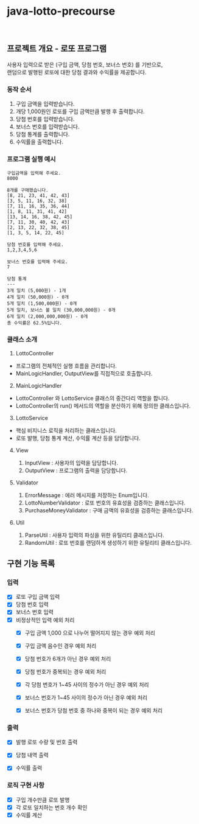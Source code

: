 # java-lotto-precourse

<br>

## 프로젝트 개요 - 로또 프로그램
사용자 입력으로 받은 (구입 금액, 당첨 번호, 보너스 번호) 를 기반으로, <br>
랜덤으로 발행된 로또에 대한 당첨 결과와 수익률을 제공합니다.


### 동작 순서
1. 구입 금액을 입력받습니다.
2. 개당 1,000원인 로또를 구입 금액만큼 발행 후 출력합니다.
3. 당첨 번호를 입력받습니다.
4. 보너스 번호를 입력받습니다.
5. 당첨 통계를 출력합니다.
6. 수익률을 출력합니다.

### 프로그램 실행 예시

```plaintext
구입금액을 입력해 주세요.
8000

8개를 구매했습니다.
[8, 21, 23, 41, 42, 43] 
[3, 5, 11, 16, 32, 38] 
[7, 11, 16, 35, 36, 44] 
[1, 8, 11, 31, 41, 42] 
[13, 14, 16, 38, 42, 45] 
[7, 11, 30, 40, 42, 43] 
[2, 13, 22, 32, 38, 45] 
[1, 3, 5, 14, 22, 45]

당첨 번호를 입력해 주세요.
1,2,3,4,5,6

보너스 번호를 입력해 주세요.
7

당첨 통계
---
3개 일치 (5,000원) - 1개
4개 일치 (50,000원) - 0개
5개 일치 (1,500,000원) - 0개
5개 일치, 보너스 볼 일치 (30,000,000원) - 0개
6개 일치 (2,000,000,000원) - 0개
총 수익률은 62.5%입니다.
```


### 클래스 소개
1. LottoController
  * 프로그램의 전체적인 실행 흐름을 관리합니다.
  * MainLogicHandler, OutputView를 직접적으로 호출합니다.

2. MainLogicHandler
  * LottoController 와 LottoService 클래스의 중간다리 역할을 합니다.
  * LottoController의 run() 메서드의 역할을 분산하기 위해 정의한 클래스입니다.

3. LottoService
  * 핵심 비지니스 로직을 처리하는 클래스입니다.
  * 로또 발행, 당첨 통계 계산, 수익률 계산 등을 담당합니다.

4. View
   1. InputView : 사용자의 입력을 담당합니다.
   2. OutputView : 프로그램의 출력을 담당합니다.

5. Validator
   1. ErrorMessage : 에러 메시지를 저장하는 Enum입니다.
   2. LottoNumberValidator : 로또 번호의 유효성을 검증하는 클래스입니다.
   3. PurchaseMoneyValidator : 구매 금액의 유효성을 검증하는 클래스입니다.

6. Util
   1. ParseUtil : 사용자 입력의 파싱을 위한 유틸리티 클래스입니다.
   2. RandomUtil : 로또 번호를 랜덤하게 생성하기 위한 유틸리티 클래스입니다.



## 구현 기능 목록


### 입력
- [X] 로또 구입 금액 입력
- [X] 당첨 번호 입력
- [X] 보너스 번호 입력
- [X] 비정상적인 입력 예외 처리
  - [X] 구입 금액 1,000 으로 나누어 떨어지지 않는 경우 예외 처리
  - [X] 구입 금액 음수인 경우 예외 처리
  - [X] 당첨 번호가 6개가 아닌 경우 예외 처리
  - [X] 당첨 번호가 중복되는 경우 예외 처리
  - [X] 각 당첨 번호가 1~45 사이의 정수가 아닌 경우 예외 처리
  - [X] 보너스 번호가 1~45 사이의 정수가 아닌 경우 예외 처리
  - [X] 보너스 번호가 당첨 번호 중 하나와 중복이 되는 경우 예외 처리


### 출력
- [X] 발행 로또 수량 및 번호 출력
- [X] 당첨 내역 출력
- [X] 수익률 출력



### 로직 구현 사항
- [X] 구입 개수만큼 로또 발행
- [X] 각 로또 일치하는 번호 개수 확인
- [X] 수익률 계산